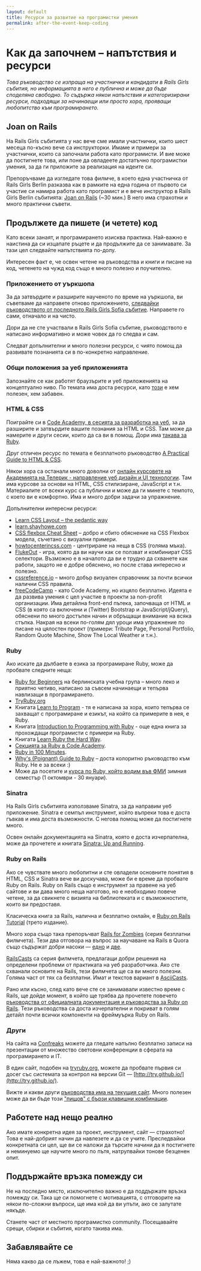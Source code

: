 ```yaml
---
layout: default
title: Ресурси за развитие на програмистки умения
permalink: after-the-event-keep-coding
---
```


# Как да започнем – напътствия и ресурси

_Това ръководство се изпраща на участнички и кандидати в Rails Girls събития, но информацията в него е публична и може да бъде споделяна свободно. То съдържа някои напътствия и категоризирани ресурси, подходящи за начинаещи или просто хора, прояващи любопитство към програмирането._

## Joan on Rails

На Rails Girls събитията у нас вече сме имали участнички, които шест месеца по-късно вече са инструкторки. Имаме и примери за участнички, които са започнали работа като програмисти. И вие може да постигнете това, или поне да овладеете достатъчно програмистки умения, за да ги приложите за реализация на идеите си.

Препоръчваме да изгледате това филмче, в което една участничка от Rails Girls Berlin разказва как в рамките на една година от първото си участие си намира работа като програмист и е вече инструктор в Rails Girls Berlin събитията: [Joan on Rails](http://bit.ly/joan-on-rails) (~30 мин.) В него има страхотни и много практични съвети.

## Продължете да пишете (и четете) код

Като всеки занаят, и програмирането изисква практика. Най-важно е наистина да си изцапате ръцете и да продължите да се занимавате. За тази цел следвайте напътствията по-долу.

Интересен факт е, че освен четене на ръководства и книги и писане на код, четенето на чужд код също е много полезно и поучително.

### Приложението от уъркшопа

За да затвърдите и разширите наученото по време на уъркшопа, ви съветваме да направете отново приложението, [следвайки ръководството от последното Rails Girls Sofia събитие](http://bit.ly/railsgirlssofia5). Направете го сами, отначало и на чисто.

Дори да не сте участвали в Rails Girls Sofia събитие, ръководството е написано информативно и може човек да го следва и сам.

Следват допълнителни и много полезни ресурси, с чиято помощ да развивате познанията си в по-конкретно направление.

### Общи положения за уеб приложенията

Запознайте се как работят браузърите и уеб приложенията на
концептуално ниво. По темата има доста ресурси, като
[този](http://www.20thingsilearned.com/en-US) е хем полезен, хем
забавен.

### HTML & CSS

Поиграйте си в [Code Academy, в сесията за разработка на уеб](http://www.codecademy.com/tracks/web), за да разширите и затвърдите вашите познания за HTML и CSS. Там може да намерите и други сесии, които да са ви в помощ. Дори има [такава за Ruby](http://www.codecademy.com/tracks/ruby).

Друг отличен ресурс по темата е безплатното ръководство [A Practical Guide to HTML & CSS](http://learn.shayhowe.com/).

Някои хора са останали много доволни от [онлайн курсовете на Академията на Телерик - направление уеб дизайн и UI технологии](http://academy.telerik.com/student-courses/web-design-and-ui/about). Там има курсове за основи на HTML, CSS стилизиране, JavaScript и т.н. Материалите от всеки курс са публични и може да ги минете с темпото, с което ви е комфортно. Има и много добри задачи за упражнение.

Допълнителни интересни ресурси:

* [Learn CSS Layout – the pedantic way](http://book.mixu.net/css/index.html)
* [learn.shayhowe.com](http://learn.shayhowe.com)
* [CSS flexbox Cheat Sheet](http://yoksel.github.io/flex-cheatsheet/) – добро и сбито обяснение на CSS Flexbox модела, съчетано с визуални примери.
* [howtocenterincss.com](http://howtocenterincss.com/) - центриране на неща в CSS (голяма мъка).
* [FlukeOut](http://flukeout.github.io/) - игра, която да ви научи как се ползват и комбинират CSS селектори. Възможно е в началото да ви е трудно да схванете как работи, защото не е добре обяснено, но после става интересно и полезно.
* [cssreference.io](http://cssreference.io/) – много добър визуален справочник за почти всички налични CSS правила.
* [freeCodeCamp](http://www.freecodecamp.com) - като Code Academy, но изцяло безплатно. Идеята е да развива умения с цел участие в проекти за non-profit организации. Има детайлна front-end пътека, започваща от HTML и CSS (в която са включени и (Twitter) Bootstrap и JavaScript/jQuery), обяснени по много достъпен начин и обръщащи внимание на всяка стъпка. Накрая на всеки по-голям дял уроци има упражнение по писане на цялостен проект (примери: Tribute Page, Personal Portfolio, Random Quote Machine, Show The Local Weather и т.н.).

### Ruby

Ако искате да дълбаете в езика за програмиране Ruby, може да пробвате следните неща:

* [Ruby for Beginners](http://ruby-for-beginners.rubymonstas.org/) на берлинската учебна група – много леко и приятно четиво, написано за съвсем начинаещи и тепърва навлизащи в програмирането.
* [TryRuby.org](http://tryruby.org/)
* Книгата [Learn to Program](http://pragprog.com/book/ltp2/learn-to-program) - тя е написана за хора, които тепърва се захващат с програмиране и езикът, на който са примерите в нея, е Ruby.
* Книгата [Introduction to Programming with Ruby](http://www.gotealeaf.com/books/ruby) - още една книга за прохождащи програмисти с примери на Ruby.
* Книгата [Learn Ruby the Hard Way](http://ruby.learncodethehardway.org/book/).
* [Секцията за Ruby в Code Academy](http://www.codecademy.com/tracks/ruby).
* [Ruby in 100 Minutes](http://tutorials.jumpstartlab.com/projects/ruby_in_100_minutes.html).
* [Why's (Poignant) Guide to Ruby](http://mislav.uniqpath.com/poignant-guide/) – доста колоритно ръководство към Ruby. Не е за всеки :)
* Може да посетите и [курса по Ruby, който водим във ФМИ](http://fmi.ruby.bg/) зимния семестър (1 октомври - 30 януари).

### Sinatra

На Rails Girls събитията използваме Sinatra, за да направим уеб приложение. Sinatra е семпъл инструмент, който въпреки това е доста гъвкав и има доста възможности. С негова помощ може да постигнете много.

Освен онлайн документацията на Sinatra, която е доста изчерпателна, може да прочетете и книгата [Sinatra: Up and Running](http://shop.oreilly.com/product/0636920019664.do).

### Ruby on Rails

Ако се чувствате много любопитни и сте овладели основните понятия в HTML, CSS и Sinatra вече ви доскучава, може би е време да пробвате Ruby on Rails. Ruby on Rails също е инструмент за правене на уеб сайтове и ви дава много неща наготово, но е необходимо повече четене, за да свикнете с визията на библиотеката и с възможностите, които ви предоставя.

Класическа книга за Rails, налична и безплатно онлайн, е [Ruby on Rails Tutorial](https://www.railstutorial.org/) (трето издание).

Много хора също така препоръчват [Rails for Zombies](http://railsforzombies.org/) (серия безплатни филмчета). Тези два отговора на въпрос за научаване на Rails в Quora също съдържат добри насоки — [едно](http://bit.ly/learn-rails-1) и [две](http://bit.ly/learn-rails-2).

[RailsCasts](http://railscasts.com/) са серия филмчета, предлагащи добри решения на определени проблеми от практиката на уеб разработчика. Ако сте схванали основите на Rails, тези филмчета ще са ви много полезни. Голяма част от тях са безплатни. Имат и текстов вариант в [AsciiCasts](http://asciicasts.com/).

Рано или късно, след като вече сте се занимавали известно време с Rails, ще дойде момент, в който ще трябва да прочетете повечето [ръководства от официалната документация и ръководства за Ruby on Rails](http://guides.rubyonrails.org/). Тези ръководства са доста изчерпателни и покриват в голям детайл почти всички компоненти на фреймуърка Ruby on Rails.

### Други

На сайта на [Confreaks](http://confreaks.com/) можете да гледате напълно безплатно записи на презентации от множество световни конференции в сферата на програмирането и IT.

В един сайт, подобен на [tryruby.org](http://tryruby.org), можете да пробвате първия си досег със системата за контрол на версии Git — [http://try.github.io/](http://try.github.io/).

Вижте и какви други [ръководства има на текущия сайт](/). Много полезен може да ви бъде този ["пищов" с бързи клавишни комбинации](/shortcuts-cheat-sheet).

## Работете над нещо реално

Ако имате конкретна идея за проект, инструмент, сайт — страхотно! Това е най-добрият начин да навлезете и да се учите. Преследвайки конкретната си цел, ще ви се наложи да търсите начини да я постигнете и неминуемо ще научите много по пътя, натрупвайки тонове безценен опит.

## Поддържайте връзка помежду си

Не на последно място, изключително важно е да поддържате връзка помежду си. Така ще си помогнете с мотивацията, с отговорите на някои по-сложни въпроси, ще има кой да ви упъти, ако се залутате някъде.

Станете част от местното програмистко community. Посещавайте срещи, сбирки и събития, когато такива има.

## Забавлявайте се

Няма какво да се лъжем, това е най-важното! ;)
